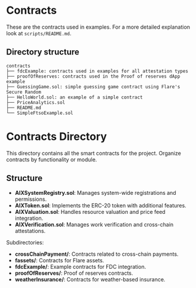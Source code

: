 # Contracts

These are the contracts used in examples.
For a more detailed explanation look at `scripts/README.md`.

## Directory structure

```
contracts
├── fdcExample: contracts used in examples for all attestation types
├── proofOfReserves: contracts used in the Proof of reserves dApp example
├── GuessingGame.sol: simple guessing game contract using Flare's Secure Random
├── HelloWorld.sol: an example of a simple contract
├── PriceAnalytics.sol
├── README.md
└── SimpleFtsoExample.sol
```

# Contracts Directory

This directory contains all the smart contracts for the project. Organize contracts by functionality or module.

## Structure

- **AIXSystemRegistry.sol**: Manages system-wide registrations and permissions.
- **AIXToken.sol**: Implements the ERC-20 token with additional features.
- **AIXValuation.sol**: Handles resource valuation and price feed integration.
- **AIXVerification.sol**: Manages work verification and cross-chain attestations.

Subdirectories:

- **crossChainPayment/**: Contracts related to cross-chain payments.
- **fassets/**: Contracts for Flare assets.
- **fdcExample/**: Example contracts for FDC integration.
- **proofOfReserves/**: Proof of reserves contracts.
- **weatherInsurance/**: Contracts for weather-based insurance.
